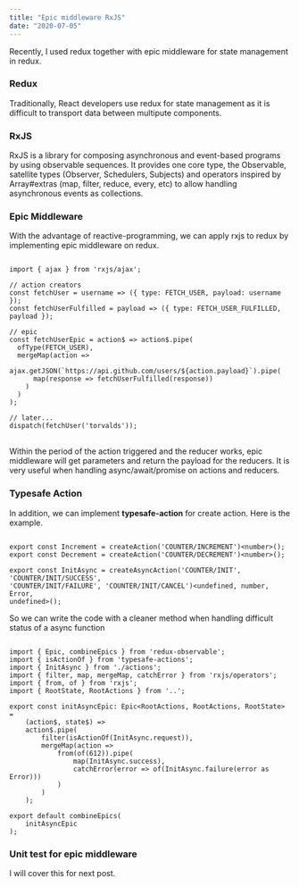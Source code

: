 ```yaml
---
title: "Epic middleware RxJS"
date: "2020-07-05"
---
```


Recently, I used redux together with epic middleware for state management in redux.

### Redux

Traditionally, React developers use redux for state management as it is difficult to transport data between multipute components.

### RxJS

RxJS is a library for composing asynchronous and event-based programs by using observable sequences. It provides one core type, the Observable, satellite types (Observer, Schedulers, Subjects) and operators inspired by Array#extras (map, filter, reduce, every, etc) to allow handling asynchronous events as collections.

### Epic Middleware

With the advantage of reactive-programming, we can apply rxjs to redux by implementing epic middleware on redux.

<pre class=" language-javascript">
<code class=" language-javascript">
import { ajax } from 'rxjs/ajax';

// action creators
const fetchUser = username => ({ type: FETCH_USER, payload: username });
const fetchUserFulfilled = payload => ({ type: FETCH_USER_FULFILLED, payload });

// epic
const fetchUserEpic = action$ => action$.pipe(
  ofType(FETCH_USER),
  mergeMap(action =>
    ajax.getJSON(`https://api.github.com/users/${action.payload}`).pipe(
      map(response => fetchUserFulfilled(response))
    )
  )
);

// later...
dispatch(fetchUser('torvalds'));
</code>
</pre>

Within the period of the action triggered and the reducer works, epic middleware will get parameters and return the payload for the reducers. It is very useful when handling async/await/promise on actions and reducers.

### Typesafe Action

In addition, we can implement **typesafe-action** for create action. Here is the example.

<pre class=" language-javascript">
<code class=" language-javascript">
export const Increment = createAction('COUNTER/INCREMENT')&lt;number&gt;();
export const Decrement = createAction('COUNTER/DECREMENT')&lt;number&gt;();

export const InitAsync = createAsyncAction('COUNTER/INIT', 'COUNTER/INIT/SUCCESS', 
'COUNTER/INIT/FAILURE', 'COUNTER/INIT/CANCEL')&lt;undefined, number, Error, 
undefined&gt;();
</code></pre>

So we can write the code with a cleaner method when handling difficult status of a async function

<pre class=" language-javascript">
<code class=" language-javascript">
import { Epic, combineEpics } from 'redux-observable';
import { isActionOf } from 'typesafe-actions';
import { InitAsync } from './actions';
import { filter, map, mergeMap, catchError } from 'rxjs/operators';
import { from, of } from 'rxjs';
import { RootState, RootActions } from '..';

export const initAsyncEpic: Epic&lt;RootActions, RootActions, RootState&gt; = 
    (action$, state$) =>
    action$.pipe(
        filter(isActionOf(InitAsync.request)),
        mergeMap(action => 
            from(of(612)).pipe(
                map(InitAsync.success),
                catchError(error => of(InitAsync.failure(error as Error)))
            )
        )
    );

export default combineEpics(
    initAsyncEpic
);
</code></pre>

### Unit test for epic middleware

I will cover this for next post.
